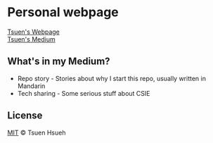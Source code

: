 # Personal webpage  
  
[Tsuen's Webpage](https://michael21910.github.io/index.html)  
[Tsuen's Medium](https://tsuenhsueh.medium.com)  
  
## What's in my Medium?
* Repo story - Stories about why I start this repo, usually written in Mandarin  
* Tech sharing - Some serious stuff about CSIE  
  
## License
[MIT](LICENSE) © Tsuen Hsueh
